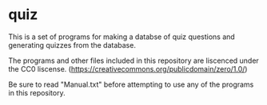 quiz
====

This is a set of programs for making a databse of quiz questions and generating quizzes from the database.

The programs and other files included in this repository are liscenced under the CC0 liscense. (https://creativecommons.org/publicdomain/zero/1.0/)

Be sure to read "Manual.txt" before attempting to use any of the programs in this repository.
